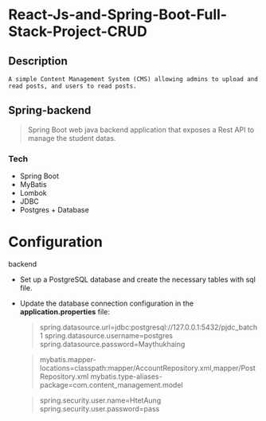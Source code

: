 # React-Js-and-Spring-Boot-Full-Stack-Project-CRUD

## Description

```
A simple Content Management System (CMS) allowing admins to upload and read posts, and users to read posts.

```
## Spring-backend

  > Spring Boot web java backend application that exposes a Rest API to manage the student datas.

  ### Tech 

  - Spring Boot
  - MyBatis
  - Lombok
  - JDBC
  - Postgres + Database

# Configuration

backend

 - Set up a PostgreSQL database and create the necessary tables with sql file.
 - Update the database connection configuration in the **application.properties** file:
    > spring.datasource.url=jdbc:postgresql://127.0.0.1:5432/pjdc_batch1
    >  spring.datasource.username=postgres
    >  spring.datasource.password=Maythukhaing

    >  mybatis.mapper-locations=classpath:mapper/AccountRepository.xml,mapper/PostRepository.xml
    >  mybatis.type-aliases-package=com.content_management.model

    >  spring.security.user.name=HtetAung
    >  spring.security.user.password=pass 
